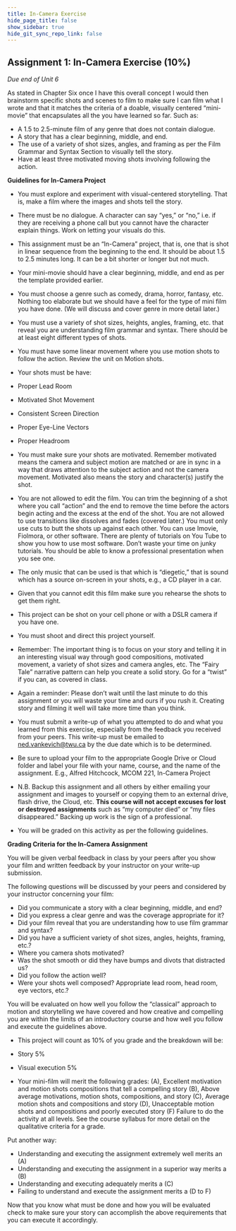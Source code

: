 ```yaml
---
title: In-Camera Exercise
hide_page_title: false
show_sidebar: true
hide_git_sync_repo_link: false
---
```


## Assignment 1: In-Camera Exercise (10%)
*Due end of Unit 6*

As stated in Chapter Six once I have this overall concept I would then
brainstorm specific shots and scenes to film to make sure I can film what I
wrote and that it matches the criteria of a doable, visually centered
“mini-movie” that encapsulates all the you have learned so far. Such as:

-   A 1.5 to 2.5-minute film of any genre that does not contain dialogue.
-   A story that has a clear beginning, middle, and end.
-   The use of a variety of shot sizes, angles, and framing as per the Film
    Grammar and Syntax Section to visually tell the story.
-   Have at least three motivated moving shots involving following the action.

**Guidelines for In-Camera Project**

-   You must explore and experiment with visual-centered storytelling. That is,
    make a film where the images and shots tell the story.

-   There must be no dialogue. A character can say “yes,” or “no,” i.e. if they
    are receiving a phone call but you cannot have the character explain things.
    Work on letting your visuals do this.

-   This assignment must be an “In-Camera” project, that is, one that is shot in
    linear sequence from the beginning to the end. It should be about 1.5 to 2.5
    minutes long. It can be a bit shorter or longer but not much.

-   Your mini-movie should have a clear beginning, middle, and end as per the
    template provided earlier.

-   You must choose a genre such as comedy, drama, horror, fantasy, etc. Nothing
    too elaborate but we should have a feel for the type of mini film you have
    done. (We will discuss and cover genre in more detail later.)

-   You must use a variety of shot sizes, heights, angles, framing, etc. that
    reveal you are understanding film grammar and syntax. There should be at
    least eight different types of shots.

-   You must have some linear movement where you use motion shots to follow the
    action. Review the unit on Motion shots.

-   Your shots must be have:

   -   Proper Lead Room
   -   Motivated Shot Movement
   -   Consistent Screen Direction
   -   Proper Eye-Line Vectors
   -   Proper Headroom

-   You must make sure your shots are motivated. Remember motivated means the
    camera and subject motion are matched or are in sync in a way that draws
    attention to the subject action and not the camera movement. Motivated also
    means the story and character(s) justify the shot.

-   You are not allowed to edit the film. You can trim the beginning of a shot
    where you call “action” and the end to remove the time before the actors
    begin acting and the excess at the end of the shot. You are not allowed to
    use transitions like dissolves and fades (covered later.) You must only use
    cuts to butt the shots up against each other. You can use Imovie, Fiolmora,
    or other software. There are plenty of tutorials on You Tube to show you how
    to use most software. Don’t waste your time on junky tutorials. You should
    be able to know a professional presentation when you see one.

-   The only music that can be used is that which is “diegetic,” that is sound
    which has a source on-screen in your shots, e.g., a CD player in a car.

-   Given that you cannot edit this film make sure you rehearse the shots to get
    them right.

-   This project can be shot on your cell phone or with a DSLR camera if you
    have one.

-   You must shoot and direct this project yourself.

-   Remember: The important thing is to focus on your story and telling it in an
    interesting visual way through good compositions, motivated movement, a
    variety of shot sizes and camera angles, etc. The “Fairy Tale” narrative
    pattern can help you create a solid story. Go for a “twist” if you can, as
    covered in class.

-   Again a reminder: Please don’t wait until the last minute to do this
    assignment or you will waste your time and ours if you rush it. Creating
    story and filming it well will take more time than you think.

-   You must submit a write-up of what you attempted to do and what you learned
    from this exercise, especially from the feedback you received from your
    peers. This write-up must be emailed to <ned.vankevich@twu.ca> by the due
    date which is to be determined.

-   Be sure to upload your film to the appropriate Google Drive or Cloud folder
    and label your file with your name, course, and the name of the assignment.
    E.g., Alfred Hitchcock, MCOM 221, In-Camera Project

-   N.B. Backup this assignment and all others by either emailing your
    assignment and images to yourself or copying them to an external drive,
    flash drive, the Cloud, etc. **This course will not accept excuses for lost
    or destroyed assignments** such as “my computer died” or “my files
    disappeared.” Backing up work is the sign of a professional.

-   You will be graded on this activity as per the following guidelines.

**Grading Criteria for the In-Camera Assignment**

You will be given verbal feedback in class by your peers after you show your
film and written feedback by your instructor on your write-up submission.

The following questions will be discussed by your peers and considered by your
instructor concerning your film:

-   Did you communicate a story with a clear beginning, middle, and end?
-   Did you express a clear genre and was the coverage appropriate for it?
-   Did your film reveal that you are understanding how to use film grammar and
    syntax?
-   Did you have a sufficient variety of shot sizes, angles, heights, framing,
    etc.?
-   Where you camera shots motivated?
-   Was the shot smooth or did they have bumps and divots that distracted us?
-   Did you follow the action well?
-   Were your shots well composed? Appropriate lead room, head room, eye
    vectors, etc.?

You will be evaluated on how well you follow the “classical” approach to
motion and storytelling we have covered and how creative and compelling you
are within the limits of an introductory course and how well you follow and  execute the guidelines above.

-   This project will count as 10% of you grade and the breakdown will be:

   - Story 5%
   - Visual execution 5%

-   Your mini-film will merit the following grades: (A), Excellent motivation
    and motion shots compositions that tell a compelling story (B), Above
    average motivations, motion shots, compositions, and story (C), Average
    motion shots and compositions and story (D), Unacceptable motion shots and
    compositions and poorly executed story (F) Failure to do the activity at all
    levels. See the course syllabus for more detail on the qualitative criteria
    for a grade.

Put another way:

-   Understanding and executing the assignment extremely well merits an (A)
-   Understanding and executing the assignment in a superior way merits a (B)
-   Understanding and executing adequately merits a (C)
-   Failing to understand and execute the assignment merits a (D to F)

Now that you know what must be done and how you will be evaluated check to make
sure your story can accomplish the above requirements that you can execute it
accordingly.

